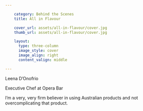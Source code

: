 ```yaml
---

    category: Behind the Scenes
    title: All in Flavour

    cover_url: assets/all-in-flavour/cover.jpg
    thumb_url: assets/all-in-flavour/cover.jpg

    layout:
      type: three-column
      image_style: cover
      image_align: right
      content_valign: middle

---
```


<div class="author-details">
  <p class="author-name">Leena D’Onofrio</p>
  <p>Executive Chef at Opera Bar</p>
</div>

<div class="quotes">
  I’m a very, very firm believer in using Australian products and not overcomplicating that product.
</div>
